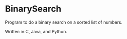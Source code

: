 # BinarySearch

Program to do a binary search on a sorted list of numbers.

Written in C, Java, and Python.
